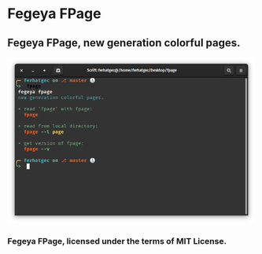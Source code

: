 # Fegeya FPage
## Fegeya FPage, new generation colorful pages.

![read 'fpage' with fpage](resources/window.png)

### Fegeya FPage, licensed under the terms of MIT License.
